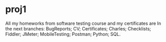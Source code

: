 # proj1
 All my homeworks from software testing course and my certificates are In the next branches: 
  BugReports;
  CV;
  Certificates;
  Charles;
  Checklists;
  Fiddler;
  JMeter;
  MobileTesting;
  Postman;
  Python;
  SQL.

